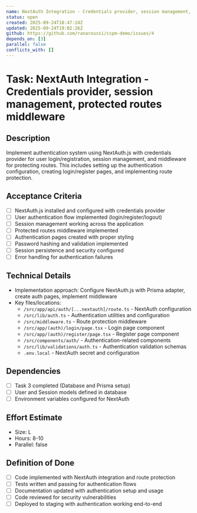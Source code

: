 ```yaml
---
name: NextAuth Integration - Credentials provider, session management, protected routes middleware
status: open
created: 2025-09-24T18:47:24Z
updated: 2025-09-24T19:02:26Z
github: https://github.com/ranaroussi/ccpm-demo/issues/4
depends_on: [3]
parallel: false
conflicts_with: []
---
```


# Task: NextAuth Integration - Credentials provider, session management, protected routes middleware

## Description

Implement authentication system using NextAuth.js with credentials provider for user login/registration, session management, and middleware for protecting routes. This includes setting up the authentication configuration, creating login/register pages, and implementing route protection.

## Acceptance Criteria

- [ ] NextAuth.js installed and configured with credentials provider
- [ ] User authentication flow implemented (login/register/logout)
- [ ] Session management working across the application
- [ ] Protected routes middleware implemented
- [ ] Authentication pages created with proper styling
- [ ] Password hashing and validation implemented
- [ ] Session persistence and security configured
- [ ] Error handling for authentication failures

## Technical Details

- Implementation approach: Configure NextAuth.js with Prisma adapter, create auth pages, implement middleware
- Key files/locations:
  - `/src/app/api/auth/[...nextauth]/route.ts` - NextAuth configuration
  - `/src/lib/auth.ts` - Authentication utilities and configuration
  - `/src/middleware.ts` - Route protection middleware
  - `/src/app/(auth)/login/page.tsx` - Login page component
  - `/src/app/(auth)/register/page.tsx` - Register page component
  - `/src/components/auth/` - Authentication-related components
  - `/src/lib/validations/auth.ts` - Authentication validation schemas
  - `.env.local` - NextAuth secret and configuration

## Dependencies

- [ ] Task 3 completed (Database and Prisma setup)
- [ ] User and Session models defined in database
- [ ] Environment variables configured for NextAuth

## Effort Estimate

- Size: L
- Hours: 8-10
- Parallel: false

## Definition of Done

- [ ] Code implemented with NextAuth integration and route protection
- [ ] Tests written and passing for authentication flows
- [ ] Documentation updated with authentication setup and usage
- [ ] Code reviewed for security vulnerabilities
- [ ] Deployed to staging with authentication working end-to-end
